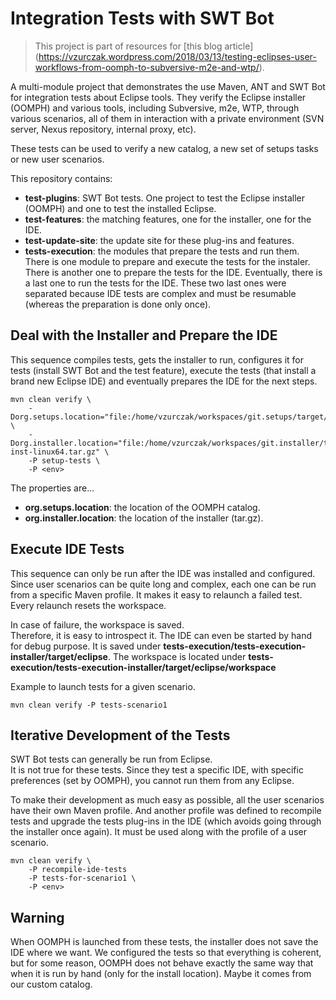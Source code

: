 # Integration Tests with SWT Bot

> This project is part of resources for [this blog article]
(https://vzurczak.wordpress.com/2018/03/13/testing-eclipses-user-workflows-from-oomph-to-subversive-m2e-and-wtp/).

A multi-module project that demonstrates the use Maven, ANT and
SWT Bot for integration tests about Eclipse tools. They verify the Eclipse
installer (OOMPH) and various tools, including Subversive, m2e, WTP, through
various scenarios, all of them in interaction with a private environment (SVN server,
Nexus repository, internal proxy, etc).

These tests can be used to verify a new catalog, a new set of setups tasks or
new user scenarios.

This repository contains:

* **test-plugins**: SWT Bot tests. One project to test the Eclipse installer (OOMPH) and one to test the installed Eclipse.
* **test-features**: the matching features, one for the installer, one for the IDE.
* **test-update-site**: the update site for these plug-ins and features.
* **tests-execution**: the modules that prepare the tests and run them.  
There is one module to prepare and execute the tests for the instaler.  
There is another one to prepare the tests for the IDE. Eventually, there is a last one to
run the tests for the IDE. These two last ones were separated because IDE tests are complex
and must be resumable (whereas the preparation is done only once).


## Deal with the Installer and Prepare the IDE

This sequence compiles tests, gets the installer to run, configures it for tests
(install SWT Bot and the test feature), execute the tests (that install a brand
new Eclipse IDE) and eventually prepares the IDE for the next steps.

```
mvn clean verify \
	-Dorg.setups.location="file:/home/vzurczak/workspaces/git.setups/target/catalog/" \
	-Dorg.installer.location="file:/home/vzurczak/workspaces/git.installer/target/eclipse-inst-linux64.tar.gz" \
	-P setup-tests \
	-P <env>
```

The properties are...

* **org.setups.location**: the location of the OOMPH catalog.
* **org.installer.location**: the location of the installer (tar.gz).


## Execute IDE Tests

This sequence can only be run after the IDE was installed and configured.  
Since user scenarios can be quite long and complex, each one can be run from a specific
Maven profile. It makes it easy to relaunch a failed test. Every relaunch resets the workspace.

In case of failure, the workspace is saved.  
Therefore, it is easy to introspect it. The IDE can even be started by hand for debug purpose.
It is saved under **tests-execution/tests-execution-installer/target/eclipse**. The workspace is
located under **tests-execution/tests-execution-installer/target/eclipse/workspace**

Example to launch tests for a given scenario.

```
mvn clean verify -P tests-scenario1
```


## Iterative Development of the Tests

SWT Bot tests can generally be run from Eclipse.  
It is not true for these tests. Since they test a specific IDE, with
specific preferences (set by OOMPH), you cannot run them from any Eclipse. 

To make their development as much easy as possible, all the user scenarios have their own
Maven profile. And another profile was defined to recompile tests and upgrade the tests plug-ins
in the IDE (which avoids going through the installer once again). It must be used along with
the profile of a user scenario.

```
mvn clean verify \
	-P recompile-ide-tests
	-P tests-for-scenario1 \
	-P <env>
```


## Warning

When OOMPH is launched from these tests, the installer does not save the IDE
where we want. We configured the tests so that everything is coherent, but for some
reason, OOMPH does not behave exactly the same way that when it is run by hand (only
for the install location). Maybe it comes from our custom catalog.
